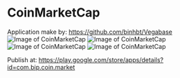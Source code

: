 # CoinMarketCap
Application make by:
https://github.com/binhbt/Vegabase
![Image of CoinMarketCap](https://lh3.googleusercontent.com/8UUcocHx_7XeIzfMDlUHbSuXOcmTqC3rmuC5_nRITCQoS2JO3olDf8f-_Pf0TuMUVmg=h900-rw)
![Image of CoinMarketCap](https://lh3.googleusercontent.com/4bUcQAdcaiM58U0UcqMY38k0Ye5ZGM52Z_6bWL37hYGKCs2Ztcm5E2TQGVEp1LsyYcQ=h900-rw)
![Image of CoinMarketCap](https://lh3.googleusercontent.com/y_Ry82472xJWQsptwcn3IOB8TdYOezESov_C7UwJPiO7gdlM3dMrxELlJWVZYVdxt7sJ=h900-rw)
![Image of CoinMarketCap](https://lh3.googleusercontent.com/zQVzkYx5diP7qxKpHkSpGp1vARrXgIiG5KgdRmmTz91iydkgyZhK7oOGjjYSG_3XIh0=h900-rw)

Publish at:
https://play.google.com/store/apps/details?id=com.bip.coin.market

